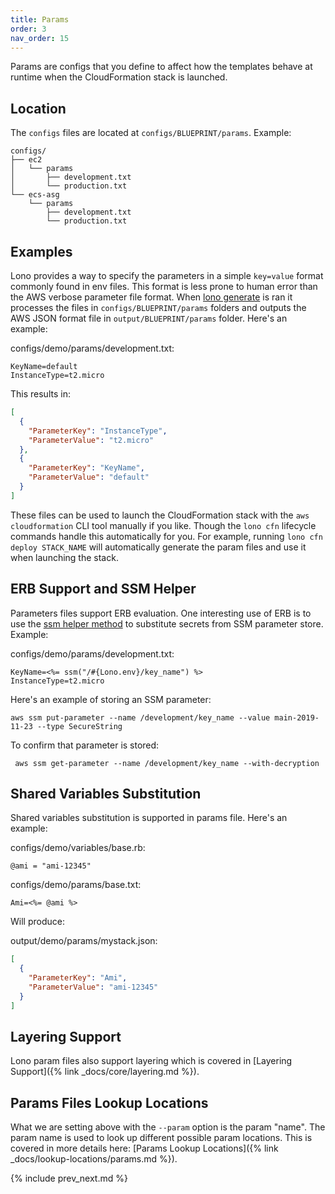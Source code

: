 ```yaml
---
title: Params
order: 3
nav_order: 15
---
```


Params are configs that you define to affect how the templates behave at runtime when the CloudFormation stack is launched.

## Location

The `configs` files are located at `configs/BLUEPRINT/params`.  Example:

    configs/
    ├── ec2
    │   └── params
    │       ├── development.txt
    │       └── production.txt
    └── ecs-asg
        └── params
            ├── development.txt
            └── production.txt

## Examples

Lono provides a way to specify the parameters in a simple `key=value` format commonly found in env files.  This format is less prone to human error than the AWS verbose parameter file format.  When [lono generate](/reference/lono-generate/) is ran it processes the files in `configs/BLUEPRINT/params` folders and outputs the AWS JSON format file in `output/BLUEPRINT/params` folder.  Here's an example:

configs/demo/params/development.txt:

    KeyName=default
    InstanceType=t2.micro

This results in:

```json
[
  {
    "ParameterKey": "InstanceType",
    "ParameterValue": "t2.micro"
  },
  {
    "ParameterKey": "KeyName",
    "ParameterValue": "default"
  }
]
```

These files can be used to launch the CloudFormation stack with the `aws cloudformation` CLI tool manually if you like. Though the `lono cfn` lifecycle commands handle this automatically for you. For example, running `lono cfn deploy STACK_NAME` will automatically generate the param files and use it when launching the stack.

## ERB Support and SSM Helper

Parameters files support ERB evaluation.  One interesting use of ERB is to use the [ssm helper method](https://github.com/tongueroo/lono/blob/master/lib/lono/template/context/helpers.rb) to substitute secrets from SSM parameter store.  Example:

configs/demo/params/development.txt:

    KeyName=<%= ssm("/#{Lono.env}/key_name") %>
    InstanceType=t2.micro

Here's an example of storing an SSM parameter:

    aws ssm put-parameter --name /development/key_name --value main-2019-11-23 --type SecureString

To confirm that parameter is stored:

     aws ssm get-parameter --name /development/key_name --with-decryption

## Shared Variables Substitution

Shared variables substitution is supported in params file.  Here's an example:

configs/demo/variables/base.rb:

    @ami = "ami-12345"

configs/demo/params/base.txt:

    Ami=<%= @ami %>

Will produce:

output/demo/params/mystack.json:

```json
[
  {
    "ParameterKey": "Ami",
    "ParameterValue": "ami-12345"
  }
]
```

## Layering Support

Lono param files also support layering which is covered in [Layering Support]({% link _docs/core/layering.md %}).

## Params Files Lookup Locations

What we are setting above with the `--param` option is the param "name". The param name is used to look up different possible param locations. This is covered in more details here: [Params Lookup Locations]({% link _docs/lookup-locations/params.md %}).

{% include prev_next.md %}
